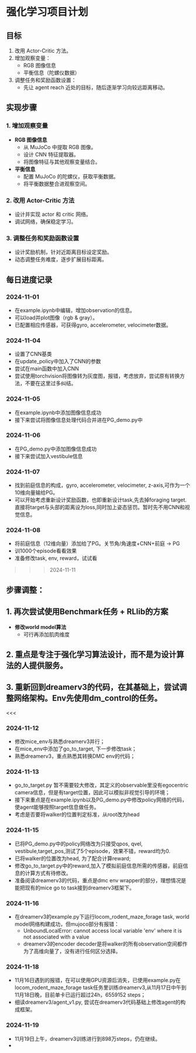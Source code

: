 # 强化学习项目计划

## 目标
1. 改用 Actor-Critic 方法。
2. 增加观察变量：
   - RGB 图像信息
   - 平衡信息（陀螺仪数据）
3. 调整任务和奖励函数设置：
   - 先让 agent reach 近处的目标，随后逐渐学习向较远距离移动。

## 实现步骤
### 1. 增加观察变量
- **RGB 图像信息**
  - 从 MuJoCo 中提取 RGB 图像。
  - 设计 CNN 特征提取器。
  - 将图像特征与其他观察变量结合。
- **平衡信息**
  - 配置 MuJoCo 的陀螺仪，获取平衡数据。
  - 将平衡数据整合进观察空间。

### 2. 改用 Actor-Critic 方法
- 设计并实现 actor 和 critic 网络。
- 调试网络，确保稳定学习。

### 3. 调整任务和奖励函数设置
- 设计奖励机制，针对近距离目标设定奖励。
- 动态调整任务难度，逐步扩展目标距离。

## 每日进度记录

### 2024-11-01
- 在example.ipynb中编辑，增加observation的信息。
- 可以load并plot图像（rgb & gray）。
- 已配置相应传感器，可获得gyro, accelerometer, velocimeter数据。

### 2024-11-04
- 设置了CNN基类
- 在update_policy中加入了CNN的参数
- 尝试在main函数中加入CNN
- 尝试使用torchvision将图像转为灰度图，报错，考虑放弃，尝试原有转换方法，不要在这里过多纠结。

### 2024-11-05
- 在example.ipynb中添加图像信息成功
- 接下来尝试将图像信息处理代码合并进在PG_demo.py中

### 2024-11-06
- 在PG_demo.py中添加图像信息成功
- 接下来尝试加入vestibule信息

### 2024-11-07
- 找到前庭信息的构成，gyro, accelerometer, velocimeter, z-axis,可作为一个10维向量输给PG。
- 可以开始考虑重新设计奖励函数，也即重新设计task,先去掉foraging target. 直接将target与头部的距离设为loss,同时加上姿态惩罚。暂时先不用CNN和视觉信息。

### 2024-11-08
- 将前庭信息（12维向量）添加给了PG。关节角/角速度+CNN+前庭 -> PG
- 训1000个episode看看效果
- 准备修改task, env, reward，试试看


>>> 2024-11-11
## 步骤调整：
## 1. 再次尝试使用Benchmark任务 + RLlib的方案
- **修改world model算法**
  - 可行再添加肌肉维度

## 2. 重点是专注于强化学习算法设计，而不是为设计算法的人提供服务。

## 3. 重新回到dreamerv3的代码，在其基础上，尝试调整网络架构。Env先使用dm_control的任务。
<<<

### 2024-11-12
- 修改mice_env与熟悉dreamerv3并行；
- 在mice_env中添加了go_to_target, 下一步修改task；
- 熟悉dreamerv3，重点熟悉其转换DMC env的代码；

### 2024-11-13
- go_to_target.py 暂不需要较大修改，其定义的observable里没有egocentric camera信息，但是有target位置，因此可以模拟非视觉引导的环境；
- 接下来重点是在example.ipynb以及PG_demo.py中修改policy网络的代码，使agent能够按照target信息做任务。
- 考虑是否要将walker的位置判定标准，从root改为head

### 2024-11-15
- 已将PG_demo.py中的policy网络改为只接受qpos, qvel, vestibule,target_pos,测试了5个episode，效果不错，reward均为0.
- 已将walker的位置改为head, 为了配合计算reward;
- 修改go_to_target.py中的reward,加入了模拟前庭信息所需的传感器，前庭信息的计算方式有待修改。
- 准备阅读dreamerv3的代码，重点是dmc env wrapper的部分，理想情况是能把现有的mice go to task接到dreamerv3框架下。


### 2024-11-16
- 在dreamerv3的example.py下运行locom_rodent_maze_forage task, world model网络构建成功，但mujoco部分有报错：
  - UnboundLocalError: cannot access local variable 'env' where it is not associated with a value
  - dreamerv3的encoder decoder是将walker的所有observation空间都作为了高维向量了，没有进行任何区分选择。

### 2024-11-18
- 11月16日遇到的报错，在可以使用GPU资源后消失，已使用example.py在locom_rodent_maze_forage task任务里训练dreamerv3,从11月17日中午到11月18日晚，目前单卡已运行超过24h，6559152 steps；
- 细读dreamerv3/agent_v1.py, 尝试在dreamerv3代码基础上修改agent的构成框架。

### 2024-11-19
- 11月19日上午，dreamerv3训练进行到898万steps，仍在继续。
- 